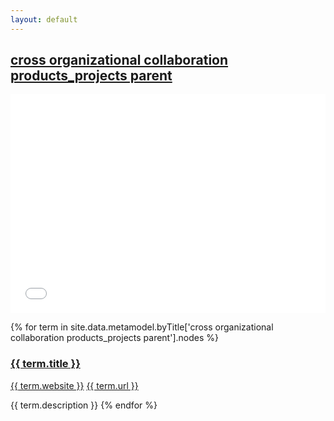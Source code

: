 ```yaml
---
layout: default
---
```

<style>
.initial-content {
  padding-left:5%;
  padding-right:25px;
}
iframe {
  background: url('/loader.jpg') no-repeat center top;
  background-size: 150px 150px;
  min-height: 350px;
}
</style>

## <a href='/_pages/embed?t=cross organizational collaboration products_projects parent'>cross organizational collaboration products_projects parent</a>

<iframe style='border:0px;background=white;' width='100%' src='{{site.data.urls.unitiddler}}/#cross organizational collaboration products_projects parent'></iframe>

{% for term in site.data.metamodel.byTitle['cross organizational collaboration products_projects parent'].nodes %}
### <a href='/_pages/embed?t={{ term.title | url_encode }}'>{{ term.title }}</a>

<a href='{{ term.website | url_encode }}'>{{ term.website }}</a>
<a href='{{ term.url | url_encode }}'>{{ term.url }}</a>

{{ term.description }}
{% endfor %}
